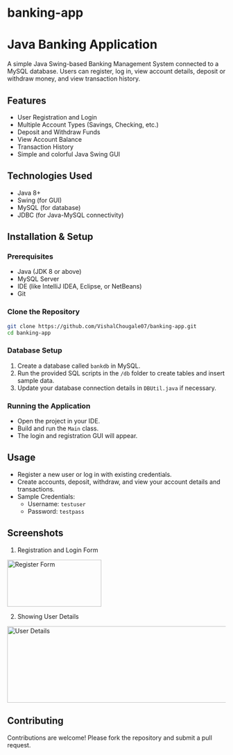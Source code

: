 # banking-app

# Java Banking Application

A simple Java Swing-based Banking Management System connected to a MySQL database. Users can register, log in, view account details, deposit or withdraw money, and view transaction history.

## Features

- User Registration and Login
- Multiple Account Types (Savings, Checking, etc.)
- Deposit and Withdraw Funds
- View Account Balance
- Transaction History
- Simple and colorful Java Swing GUI

## Technologies Used

- Java 8+
- Swing (for GUI)
- MySQL (for database)
- JDBC (for Java-MySQL connectivity)

## Installation & Setup

### Prerequisites

- Java (JDK 8 or above)
- MySQL Server
- IDE (like IntelliJ IDEA, Eclipse, or NetBeans)
- Git

### Clone the Repository

```bash
git clone https://github.com/VishalChougale07/banking-app.git
cd banking-app
```

### Database Setup

1. Create a database called `bankdb` in MySQL.
2. Run the provided SQL scripts in the `/db` folder to create tables and insert sample data.
3. Update your database connection details in `DBUtil.java` if necessary.

### Running the Application

- Open the project in your IDE.
- Build and run the `Main` class.
- The login and registration GUI will appear.

## Usage

- Register a new user or log in with existing credentials.
- Create accounts, deposit, withdraw, and view your account details and transactions.
- Sample Credentials:
    - Username: `testuser`
    - Password: `testpass`

## Screenshots

1. Registration and Login Form
<img width="217" height="108" alt="Register Form" src="https://github.com/user-attachments/assets/52f90ef9-8e06-437c-b734-7a98a5599cd1" />

2. Showing User Details
<img width="960" height="176" alt="User Details" src="https://github.com/user-attachments/assets/7b4a979d-c523-4a0c-83f4-fd2ceb6a1bad" />

## Contributing

Contributions are welcome! Please fork the repository and submit a pull request.
